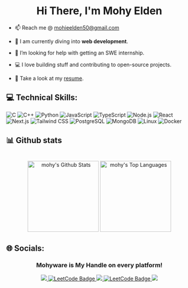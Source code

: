 <!-- photo -->
<!--  <img width="100%" height="auto" src="https://i.imgur.com/iXuL1HG.png" height="175px"/> -->
<!-- name gif -->
<!-- <h1 align="center">
  <a href="https://git.io/typing-svg">
    <img src="https://readme-typing-svg.herokuapp.com/?lines=This+is+Mohy+Elden;Nice+to+meet+you+%F0%9F%91%8B&center=true&size=30">
  </a>
</h1> --> 

<h1 align="center">Hi There, I'm Mohy Elden</h1>
<!-- <img src="https://raw.githubusercontent.com/MartinHeinz/MartinHeinz/master/wave.gif" width="30px"> -->

- 📫 Reach me @ mohieelden50@gmail.com  

- 🌱 I am currently diving into **web development**.

- 🤝 I’m looking for help with getting an SWE internship.

- 💻 I love building stuff and contributing to open-source projects.

- 📢 Take a look at my [resume](https://drive.google.com/file/d/1tQ-W3khlc6fn68QjPwZZlhHCVNwPiN-y/view?usp=sharing).


## 💻 Technical Skills:
![C](https://img.shields.io/static/v1?style=for-the-badge&message=C&color=222222&logo=C&logoColor=A8B9CC&label=)
![C++](https://img.shields.io/static/v1?style=for-the-badge&message=C%2B%2B&color=00599C&logo=C%2B%2B&logoColor=FFFFFF&label=)
![Python](http://img.shields.io/badge/-Python-3776AB?style=for-the-badge&logo=python&logoColor=ffffff)
![JavaScript](https://img.shields.io/static/v1?style=for-the-badge&message=JavaScript&color=222222&logo=JavaScript&logoColor=F7DF1E&label=)
![TypeScript](https://img.shields.io/static/v1?style=for-the-badge&message=TypeScript&color=3178C6&logo=TypeScript&logoColor=FFFFFF&label=)
![Node.js](https://img.shields.io/static/v1?style=for-the-badge&message=Node.js&color=5FA04E&logo=Node.js&logoColor=FFFFFF&label=)
![React](https://img.shields.io/static/v1?style=for-the-badge&message=React&color=222222&logo=React&logoColor=61DAFB&label=)
![Next.js](https://img.shields.io/static/v1?style=for-the-badge&message=Next.js&color=000000&logo=Next.js&logoColor=FFFFFF&label=)
![Tailwind CSS](https://img.shields.io/static/v1?style=for-the-badge&message=Tailwind+CSS&color=222222&logo=Tailwind+CSS&logoColor=06B6D4&label=)
![PostgreSQL](https://img.shields.io/static/v1?style=for-the-badge&message=PostgreSQL&color=4169E1&logo=PostgreSQL&logoColor=FFFFFF&label=)
![MongoDB](https://img.shields.io/static/v1?style=for-the-badge&message=MongoDB&color=47A248&logo=MongoDB&logoColor=FFFFFF&label=)
![Linux](https://img.shields.io/static/v1?style=for-the-badge&message=Linux&color=222222&logo=Linux&logoColor=FCC624&label=)
![Docker](https://img.shields.io/static/v1?style=for-the-badge&message=Docker&color=2496ED&logo=Docker&logoColor=FFFFFF&label=)


## 📊 Github stats

<!-- Bassed on: https://github.com/mohyware/github-readme-stats -->
<p align="center">
  <br/>
  <a><img alt="mohy's Github Stats" src="https://github-readme-stats.vercel.app/api?username=mohyware&theme=dark&hide_border=true&include_all_commits=true&count_private=true" height="192px"/></a>
  <a><img alt="mohy's Top Languages" src="https://github-readme-stats.vercel.app/api/top-langs/?username=mohyware&theme=dark&hide_border=true&include_all_commits=true&count_private=true&layout=compact" height="192px"/></a>
  <br/>

## 🌐 Socials:
<h3 align="center">Mohyware is My Handle on every platform!</h3>
<p align="center">
  <a href="https://www.linkedin.com/in/mohyware/" target="_blank">
    <img src="https://img.shields.io/badge/LinkedIn-0077B5?style=for-the-badge&logo=linkedin&logoColor=white" />
  </a>
  <a href="https://leetcode.com/u/mohyware/" target="_blank">
  <img src="https://img.shields.io/static/v1?style=for-the-badge&message=LeetCode&color=222222&logo=LeetCode&logoColor=FFA116&label=" alt="LeetCode Badge"/>
  <!-- <a href="mailto:mohieelden50@gmail.com" target="_blank">
    <img src="https://img.shields.io/badge/Email-D14836?style=for-the-badge&logo=gmail&logoColor=white" />
  </a> -->
    <a href="https://x.com/Mohyware" target="_blank">
    <img src="https://img.shields.io/badge/Twitter-D14836?style=for-the-badge&logo=x&logoColor=Black&color=000000" />
  </a>
  <a href="http://discordapp.com/users/mohyware" target="_blank">
  <img src="https://img.shields.io/static/v1?style=for-the-badge&message=Discord&color=5865F2&logo=Discord&logoColor=FFFFFF&label=" alt="LeetCode Badge"/>
</a>
    <a href="https://www.instagram.com/mohyware/" target="_blank">
    <img src="https://img.shields.io/static/v1?style=for-the-badge&message=Instagram&color=E4405F&logo=Instagram&logoColor=FFFFFF&label=" />
  </a>
</p>